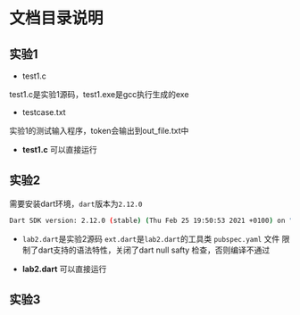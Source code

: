 # 文档目录说明
## 实验1
- test1.c

test1.c是实验1源码，test1.exe是gcc执行生成的exe
- testcase.txt

实验1的测试输入程序，token会输出到out_file.txt中

- **test1.c** 可以直接运行
## 实验2
需要安装dart环境，`dart`版本为`2.12.0`

```sh
Dart SDK version: 2.12.0 (stable) (Thu Feb 25 19:50:53 2021 +0100) on "windows_x64"
```
- `lab2.dart`是实验2源码
`ext.dart`是`lab2.dart`的工具类
`pubspec.yaml` 文件 限制了dart支持的语法特性，关闭了dart null safty 检查，否则编译不通过

- **lab2.dart** 可以直接运行
## 实验3